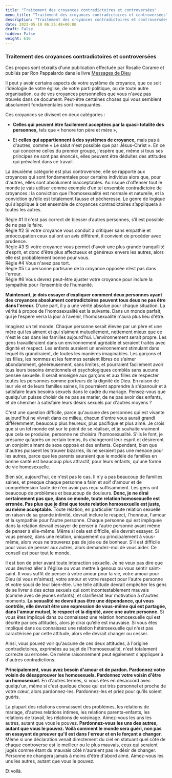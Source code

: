 ```yaml
---
title: "Traitement des croyances contradictoires et controversées"
menu_title: "Traitement des croyances contradictoires et controversées"
description: "Traitement des croyances contradictoires et controversées"
date: 2023-05-19 06:25:48+00:80
draft: False
hidden: False
weight: 610
---
```

### Traitement des croyances contradictoires et controversées

Ces propos sont etxraits d'une publication effectuée par Rosalie Corame et publiés par Ron Pappalardo dans le livre [Messages de Dieu](13-fr-publications-and-downloads\13-2-1-fr-french-spiritual-books) 

Il peut y avoir certains aspects de votre système de croyance, que ce soit l'idéologie de votre église, de votre parti politique, ou de toute autre organisation, ou de vos croyances personnelles que vous n'avez pas trouvés dans ce document. Peut-être certaines choses qui vous semblent absolument fondamentales sont manquantes.

Ces croyances se divisent en deux catégories : 

- **Celles qui peuvent être facilement acceptées par la quasi-totalité des personnes,** tels que « honore ton père et mère »,

- Et **celles qui appartiennent à des systèmes de croyance,** mais pas à d'autres, comme « Le salut n'est possible que par Jésus-Christ ». En ce qui concerne celles du premier groupe, j'espère que, même si tous ses principes ne sont pas énoncés, elles peuvent être déduites des attitudes qui prévalent dans ce travail.

La deuxième catégorie est plus controversée, elle se rapporte aux croyances qui sont fondamentales pour certains individus alors que, pour d'autres, elles sont absolument inacceptables. Au risque d'offenser tout le monde je vais utiliser comme exemple d’un tel ensemble contradictoire de croyances : la conviction que l’homosexualité est normale et naturelle, et la conviction qu’elle est totalement fausse et pécheresse. Le genre de logique qui s’applique à cet ensemble de croyances contradictoires s’appliquera à toutes les autres.

Règle #1 	Il n'est pas correct de blesser d’autres personnes, s’il est possible de ne pas le faire.
</br>
Règle #2 	Si votre croyance vous conduit à critiquer sans empathie et préoccupation ceux qui ont un avis différent, il convient de procéder avec prudence.
</br>
Règle #3 	Si votre croyance vous permet d'avoir une plus grande tranquillité d’esprit, et donc d'être plus affectueux et généreux envers les autres, alors elle est probablement bonne pour vous.
</br>
Règle #4 	Vous n'avez pas tort.
</br>
Règle #5 	La personne partisane de la croyance opposée n’est pas dans l'erreur.
</br>
Règle #6 	Vous devrez peut-être ajuster votre croyance pour inclure la sympathie pour l’ensemble de l’humanité.

**Maintenant, je dois essayer d’expliquer comment deux personnes ayant des croyances absolument contradictoires peuvent tous deux ne pas être dans l'erreur.** D’une part, il y a une vérité absolue pour chaque situation. La vérité à propos de l’homosexualité est la suivante. Dans un monde parfait, qui je l’espère verra la jour à l’avenir, l’homosexualité n'aura plus lieu d'être.

Imaginez un tel monde. Chaque personne serait élevée par un père et une mère qui les aiment et qui s’aiment mutuellement, nettement mieux que ce n'est le cas dans les familles aujourd'hui. L’environnement serait propre. Les gens travailleraient dans un environnement agréable et seraient traités avec dignité et respect. Les enfants auraient un environnement stimulant dans lequel ils grandiraient, de toutes les manières imaginables. Les garçons et les filles, les hommes et les femmes seraient libres de s'aimer abondamment, généreusement, sans limites, et pourraient facilement avoir tous leurs besoins émotionnels et psychologiques comblés sans aucune pensée sexuelle. Il serait enseigné aux garçons et aux filles de respecter toutes les personnes comme porteurs de la dignité de Dieu. En raison de leur vie et de leurs familles saines, ils pourraient apprendre à s'épanouir et à satisfaire leurs besoins sexuels dans le cadre du mariage. Pensez-vous que quelqu'un puisse choisir de ne pas se marier, de ne pas avoir des enfants, et de chercher à satisfaire leurs désirs sexuels par d'autres moyens ?

C'est une question difficile, parce qu'aucune des personnes qui est vivante aujourd'hui ne vivrait dans ce milieu, chacun d'entre vous aurait grandi différemment, beaucoup plus heureux, plus pacifique et plus aimé. Je crois que si un tel monde est sur le point de se réaliser, et je souhaite vraiment que cela se produise, personne ne choisira l'homosexualité. S'ils le font, je présume qu'après un certain temps, ils changeront leur esprit et désireront un conjoint aimant de sexe opposé et des enfants. Cependant, bien que d'autres puissent les trouver bizarres, ils ne seraient pas une menace pour les autres, parce que les parents sauraient que le modèle de familles en bonne santé est beaucoup plus attractif, pour leurs enfants, qu'une forme de vie homosexuelle.

Bien sûr, aujourd'hui, ce n'est pas le cas. Il n'y a pas beaucoup de familles saines, et presque chaque personne a faim et soif d'amour et de compréhension faute de n'en avoir pas reçu suffisamment. Les gens ont beaucoup de problèmes et beaucoup de douleurs. **Donc, je ne dirai certainement pas que, dans ce monde, toute relation homosexuelle est erronée. Pas plus que je dirai que toute relation homosexuelle est juste, ou même acceptable.** Toute relation, en particulier toute relation sexuelle en raison de sa grande intimité, devrait inclure le respect, l'honneur, l'amour et la sympathie pour l'autre personne. Chaque personne qui est impliquée dans la relation devrait essayer de penser à l'autre personne avant même de penser à elle-même. Même si cela est difficile, elle devrait essayer. Si vous pensez, dans une relation, uniquement ou principalement à vous-même, alors vous ne trouverez pas de joie ou de bonheur. S'il est difficile pour vous de penser aux autres, alors demandez-moi de vous aider. Ce conseil est pour tout le monde.

Il est bon de prier avant toute interaction sexuelle. Je ne veux pas dire que vous devriez aller à l'église ou vous mettre à genoux ou vous sentir saint-saint. Il vous suffit de penser à votre amour pour la vie, votre amour pour Dieu (si vous m'aimez), votre amour et votre respect pour l'autre personne et votre souci de leur bien-être. Une telle attitude devrait empêcher les gens de se livrer à des actes sexuels qui sont incontestablement mauvais (comme avec de jeunes enfants), et clarifierait leur motivation à d'autres moments. **La sexualité ne devrait pas être une dépendance, qui vous contrôle, elle devrait être une expression de vous-même qui est partagée, dans l'amour mutuel, le respect et la dignité, avec une autre personne.** Si vous êtes impliqué dans ou connaissez une relation homosexuelle qui est décrite par ces attitudes, alors je dirai qu’elle est mauvaise. Si vous êtes impliqué dans ou connaissez une relation hétérosexuelle qui n'est pas caractérisée par cette attitude, alors elle devrait changer ou cesser.

Ainsi, vous pouvez voir qu'aucune de ces deux attitudes, à l'origine contradictoires, exprimées au sujet de l'homosexualité, n'est totalement correcte ou erronée. Ce même raisonnement peut également s'appliquer à d'autres contradictions.

**Principalement, vous avez besoin d'amour et de pardon. Pardonnez votre voisin de désapprouver les homosexuels. Pardonnez votre voisin d'être un homosexuel.** En d'autres termes, si vous êtes en désaccord avec quelqu'un, même si c'est quelque chose qui est très personnel et proche de votre cœur, alors pardonnez-les. Pardonnez-les et priez pour qu'ils soient guéris.

La plupart des relations connaissent des problèmes, les relations de mariage, d'autres relations intimes, les relations parents-enfants, les relations de travail, les relations de voisinage. Aimez-vous les uns les autres, autant que vous le pouvez. **Pardonnez-vous les uns des autres, autant que vous le pouvez. Voilà comment le monde sera guéri, non pas en essayant de prouver qu'il est dans l'erreur et en le forçant à changer.** Même si une déclaration venait directement du ciel en statuant quel côté de chaque controverse est le meilleur ou le plus mauvais, ceux qui seraient jugés comme étant du mauvais côté n'auraient pas le désir de changer. Personne ne changera jamais à moins d'être d'abord aimé.  Aimez-vous les uns les autres, autant que vous le pouvez.

Et voilà.
